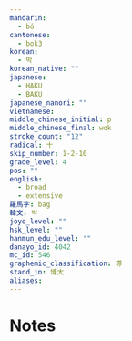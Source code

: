 ```yaml
---
mandarin:
  - bó
cantonese:
  - bok3
korean:
  - 박
korean_native: ""
japanese:
  - HAKU
  - BAKU
japanese_nanori: ""
vietnamese:
middle_chinese_initial: p
middle_chinese_final: wɑk
stroke_count: "12"
radical: 十
skip_number: 1-2-10
grade_level: 4
pos: ""
english:
  - broad
  - extensive
羅馬字: bag
韓文: 박
joyo_level: ""
hsk_level: ""
hanmun_edu_level: ""
danayo_id: 4042
mc_id: 546
graphemic_classification: 尃
stand_in: 博大
aliases:
---
```


# Notes
